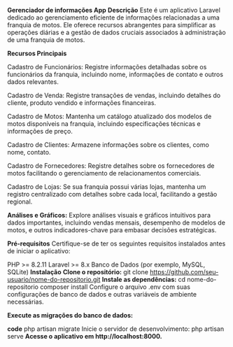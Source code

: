 **Gerenciador de informações App**
**Descrição**
Este é um aplicativo Laravel dedicado ao gerenciamento eficiente de informações relacionadas a uma franquia de motos. Ele oferece recursos abrangentes para simplificar as operações diárias e a gestão de dados cruciais associados à administração de uma franquia de motos.

**Recursos Principais**

Cadastro de Funcionários: Registre informações detalhadas sobre os funcionários da franquia, incluindo nome, informações de contato e outros dados relevantes.

Cadastro de Venda: Registre transações de vendas, incluindo detalhes do cliente, produto vendido e informações financeiras.

Cadastro de Motos: Mantenha um catálogo atualizado dos modelos de motos disponíveis na franquia, incluindo especificações técnicas e informações de preço.

Cadastro de Clientes: Armazene informações sobre os clientes, como nome, contato.

Cadastro de Fornecedores: Registre detalhes sobre os fornecedores de motos facilitando o gerenciamento de relacionamentos comerciais.

Cadastro de Lojas: Se sua franquia possui várias lojas, mantenha um registro centralizado com detalhes sobre cada local, facilitando a gestão regional.

**Análises e Gráficos:** Explore análises visuais e gráficos intuitivos para dados importantes, incluindo vendas mensais, desempenho de modelos de motos, e outros indicadores-chave para embasar decisões estratégicas.

**Pré-requisitos**
Certifique-se de ter os seguintes requisitos instalados antes de iniciar o aplicativo:

PHP >= 8.2.11
Laravel >= 8.x
Banco de Dados (por exemplo, MySQL, SQLite)
**Instalação**
**Clone o repositório:**
git clone https://github.com/seu-usuario/nome-do-repositorio.git
**Instale as dependências:**
cd nome-do-repositorio
composer install
Configure o arquivo .env com suas configurações de banco de dados e outras variáveis de ambiente necessárias.

**Execute as migrações do banco de dados:**

**code**
php artisan migrate
Inicie o servidor de desenvolvimento:
php artisan serve
**Acesse o aplicativo em http://localhost:8000.**

